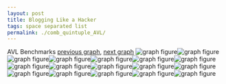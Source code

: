 ```yaml
---
layout: post
title: Blogging Like a Hacker
tags: space separated list
permalink: ./comb_quintuple_AVL/
---
```


AVL Benchmarks
[previous graph](./comb_quintuple_A/), [next graph](./comb_quintuple_CYPHERD/)
<img src="./images/quintuple/AVL/AVL-AVL_box.png" alt="graph figure"><img src="./images/quintuple/AVL/AVL-A_box.png" alt="graph figure"><img src="./images/quintuple/AVL/AVL-CYPHERD_box.png" alt="graph figure"><img src="./images/quintuple/AVL/AVL-EGG_box.png" alt="graph figure"><img src="./images/quintuple/AVL/AVL-FACE_box.png" alt="graph figure"><img src="./images/quintuple/AVL/AVL-FLOYD_box.png" alt="graph figure"><img src="./images/quintuple/AVL/AVL-F_box.png" alt="graph figure"><img src="./images/quintuple/AVL/AVL-H_box.png" alt="graph figure"><img src="./images/quintuple/AVL/AVL-JSOND_box.png" alt="graph figure"><img src="./images/quintuple/AVL/AVL-K_box.png" alt="graph figure"><img src="./images/quintuple/AVL/AVL-O_box.png" alt="graph figure"><img src="./images/quintuple/AVL/AVL-PDFD_box.png" alt="graph figure"><img src="./images/quintuple/AVL/AVL-RB_box.png" alt="graph figure"><img src="./images/quintuple/AVL/AVL-ROD_box.png" alt="graph figure"><img src="./images/quintuple/AVL/AVL-SMATRIX_box.png" alt="graph figure"><img src="./images/quintuple/AVL/AVL-SORTD_box.png" alt="graph figure"><img src="./images/quintuple/AVL/AVL-ZB_box.png" alt="graph figure">